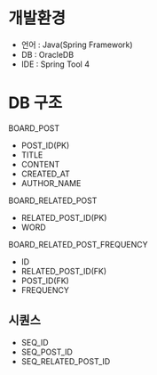 # 개발환경
* 언어 : Java(Spring Framework)
* DB : OracleDB
* IDE : Spring Tool 4

# DB 구조
BOARD_POST
 - POST_ID(PK)
 - TITLE
 - CONTENT
 - CREATED_AT
 - AUTHOR_NAME

BOARD_RELATED_POST
  - RELATED_POST_ID(PK)
  - WORD
 
BOARD_RELATED_POST_FREQUENCY
  - ID
  - RELATED_POST_ID(FK)
  - POST_ID(FK)
  - FREQUENCY

## 시퀀스
- SEQ_ID
- SEQ_POST_ID
- SEQ_RELATED_POST_ID
